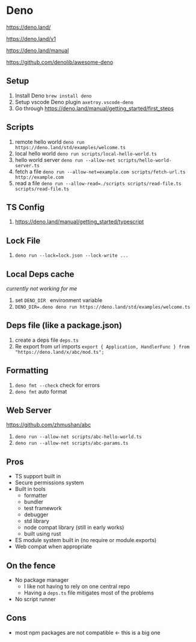 # Deno

https://deno.land/

https://deno.land/v1

https://deno.land/manual

https://github.com/denolib/awesome-deno

## Setup

1. Install Deno `brew install deno`
2. Setup vscode Deno plugin `axetroy.vscode-deno`
3. Go through https://deno.land/manual/getting_started/first_steps

## Scripts

1. remote hello world `deno run https://deno.land/std/examples/welcome.ts`
2. local hello world `deno run scripts/local-hello-world.ts`
3. hello world server `deno run --allow-net scripts/hello-world-server.ts`
4. fetch a file `deno run --allow-net=example.com scripts/fetch-url.ts http://example.com`
5. read a file `deno run --allow-read=./scripts scripts/read-file.ts scripts/read-file.ts`

## TS Config

1. https://deno.land/manual/getting_started/typescript

## Lock File

1. `deno run --lock=lock.json --lock-write ...`

## Local Deps cache

_currently not working for me_

1. set `DENO_DIR ` environment variable
2. `DENO_DIR=.deno deno run https://deno.land/std/examples/welcome.ts`

## Deps file (like a package.json)

1. create a deps file `deps.ts`
2. Re export from url imports `export { Application, HandlerFunc } from "https://deno.land/x/abc/mod.ts";`

## Formatting

1. `deno fmt --check` check for errors
1. `deno fmt` auto format

## Web Server

https://github.com/zhmushan/abc

1. `deno run --allow-net scripts/abc-hello-world.ts`
2. `deno run --allow-net scripts/abc-params.ts`


## Pros

- TS support built in
- Secure permissions system
- Built in tools
  - formatter
  - bundler
  - test framework
  - debugger
  - std library
  - node compat library (still in early works)
  - built using rust
- ES module system built in (no require or module.exports)
- Web compat when appropriate

## On the fence

- No package manager
  - I like not having to rely on one central repo
  - Having a `deps.ts` file mitigates most of the problems
- No script runner

## Cons

- most npm packages are not compatible <- this is a big one
